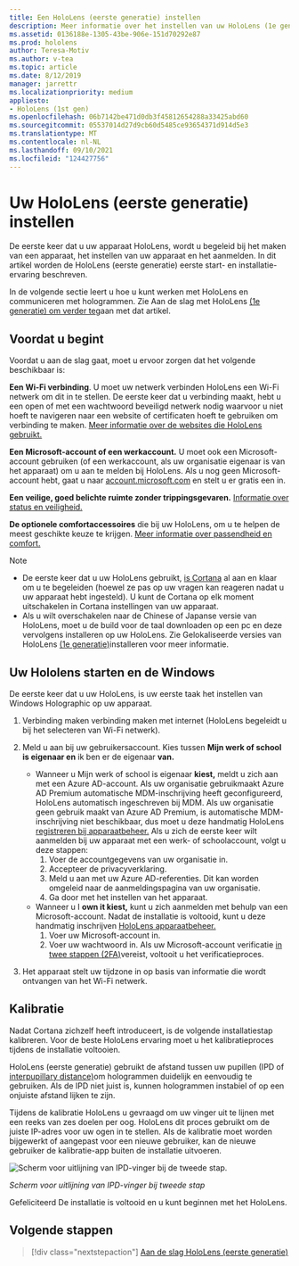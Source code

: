 ```yaml
---
title: Een HoloLens (eerste generatie) instellen
description: Meer informatie over het instellen van uw HoloLens (1e generatie) voor de eerste keer via Wi-Fi-netwerk met een Microsoft-account (MSA) of Azure Active Directory-account (AAD).
ms.assetid: 0136188e-1305-43be-906e-151d70292e87
ms.prod: hololens
author: Teresa-Motiv
ms.author: v-tea
ms.topic: article
ms.date: 8/12/2019
manager: jarrettr
ms.localizationpriority: medium
appliesto:
- HoloLens (1st gen)
ms.openlocfilehash: 06b7142be471d0db3f45812654288a33425abd60
ms.sourcegitcommit: 05537014d27d9cb60d5485ce93654371d914d5e3
ms.translationtype: MT
ms.contentlocale: nl-NL
ms.lasthandoff: 09/10/2021
ms.locfileid: "124427756"
---
```

# <a name="set-up-your-hololens-1st-gen"></a>Uw HoloLens (eerste generatie) instellen

De eerste keer dat u uw apparaat HoloLens, wordt u begeleid bij het maken van een apparaat, het instellen van uw apparaat en het aanmelden.  In dit artikel worden de HoloLens (eerste generatie) eerste start- en installatie-ervaring beschreven.

In de volgende sectie leert u hoe u kunt werken met HoloLens en communiceren met hologrammen. Zie Aan de slag met HoloLens [(1e generatie) om verder te](hololens1-basic-usage.md)gaan met dat artikel.

## <a name="before-you-start"></a>Voordat u begint

Voordat u aan de slag gaat, moet u ervoor zorgen dat het volgende beschikbaar is:

**Een Wi-Fi verbinding**. U moet uw netwerk verbinden HoloLens een Wi-Fi netwerk om dit in te stellen. De eerste keer dat u verbinding maakt, hebt u een open of met een wachtwoord beveiligd netwerk nodig waarvoor u niet hoeft te navigeren naar een website of certificaten hoeft te gebruiken om verbinding te maken. [Meer informatie over de websites die HoloLens gebruikt.](hololens-offline.md)

**Een Microsoft-account of een werkaccount.** U moet ook een Microsoft-account gebruiken (of een werkaccount, als uw organisatie eigenaar is van het apparaat) om u aan te melden bij HoloLens. Als u nog geen Microsoft-account hebt, gaat u naar [account.microsoft.com](https://account.microsoft.com) en stelt u er gratis een in.

**Een veilige, goed belichte ruimte zonder trippingsgevaren.** [Informatie over status en veiligheid.](https://go.microsoft.com/fwlink/p/?LinkId=746661)

**De optionele comfortaccessoires** die bij uw HoloLens, om u te helpen de meest geschikte keuze te krijgen. [Meer informatie over passendheid en comfort.](https://support.microsoft.com/help/12632/hololens-fit-your-hololens)

> [!NOTE]
>  
> - De eerste keer dat u uw HoloLens gebruikt, [is Cortana](hololens-cortana.md) al aan en klaar om u te begeleiden (hoewel ze pas op uw vragen kan reageren nadat u uw apparaat hebt ingesteld). U kunt de Cortana op elk moment uitschakelen in Cortana instellingen van uw apparaat.
> - Als u wilt overschakelen naar de Chinese of Japanse versie van HoloLens, moet u de build voor de taal downloaden op een pc en deze vervolgens installeren op uw HoloLens. Zie Gelokaliseerde versies van HoloLens [(1e generatie)](hololens1-install-localized.md)installeren voor meer informatie.

## <a name="start-your-hololens-and-set-up-windows"></a>Uw Hololens starten en de Windows

De eerste keer dat u uw HoloLens, is uw eerste taak het instellen van Windows Holographic op uw apparaat.

1. Verbinding maken verbinding maken met internet (HoloLens begeleidt u bij het selecteren van Wi-Fi netwerk).

1. Meld u aan bij uw gebruikersaccount. Kies tussen **Mijn werk of school is eigenaar en** ik ben er de eigenaar **van.**
    - Wanneer u Mijn werk of school is eigenaar **kiest,** meldt u zich aan met een Azure AD-account. Als uw organisatie gebruikmaakt Azure AD Premium automatische MDM-inschrijving heeft geconfigureerd, HoloLens automatisch ingeschreven bij MDM. Als uw organisatie geen gebruik maakt van Azure AD Premium, is automatische MDM-inschrijving niet beschikbaar, dus moet u deze handmatig HoloLens [registreren bij apparaatbeheer.](hololens-enroll-mdm.md#different-ways-to-enroll) Als u zich de eerste keer wilt aanmelden bij uw apparaat met een werk- of schoolaccount, volgt u deze stappen:
        1. Voer de accountgegevens van uw organisatie in.
        1. Accepteer de privacyverklaring.
        1. Meld u aan met uw Azure AD-referenties. Dit kan worden omgeleid naar de aanmeldingspagina van uw organisatie.
        1. Ga door met het instellen van het apparaat.
    - Wanneer u I **own it kiest,** kunt u zich aanmelden met behulp van een Microsoft-account. Nadat de installatie is voltooid, kunt u deze handmatig inschrijven [HoloLens apparaatbeheer.](hololens-enroll-mdm.md#different-ways-to-enroll)
        1. Voer uw Microsoft-account in.
        1. Voer uw wachtwoord in. Als uw Microsoft-account verificatie [in twee stappen (2FA)](https://blogs.technet.microsoft.com/microsoft_blog/2013/04/17/microsoft-account-gets-more-secure/)vereist, voltooit u het verificatieproces.

1. Het apparaat stelt uw tijdzone in op basis van informatie die wordt ontvangen van het Wi-Fi netwerk.

## <a name="calibration"></a>Kalibratie

Nadat Cortana zichzelf heeft introduceert, is de volgende installatiestap kalibreren. Voor de beste HoloLens ervaring moet u het kalibratieproces tijdens de installatie voltooien.

HoloLens (eerste generatie) gebruikt de afstand tussen uw pupillen (IPD of [interpupillary distance)](https://en.wikipedia.org/wiki/Interpupillary_distance)om hologrammen duidelijk en eenvoudig te gebruiken. Als de IPD niet juist is, kunnen hologrammen instabiel of op een onjuiste afstand lijken te zijn.

Tijdens de kalibratie HoloLens u gevraagd om uw vinger uit te lijnen met een reeks van zes doelen per oog. HoloLens dit proces gebruikt om de juiste IP-adres voor uw ogen in te stellen. Als de kalibratie moet worden bijgewerkt of aangepast voor een nieuwe gebruiker, kan de nieuwe gebruiker de kalibratie-app buiten de installatie uitvoeren.

![Scherm voor uitlijning van IPD-vinger bij de tweede stap.](./images/ipd-finger-alignment-300px.jpg)

*Scherm voor uitlijning van IPD-vinger bij tweede stap*

Gefeliciteerd De installatie is voltooid en u kunt beginnen met het HoloLens.

## <a name="next-steps"></a>Volgende stappen

> [!div class="nextstepaction"]
> [Aan de slag HoloLens (eerste generatie)](hololens1-basic-usage.md)

